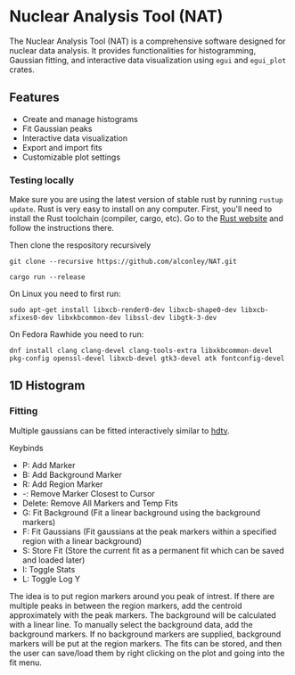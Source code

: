 # Nuclear Analysis Tool (NAT)

The Nuclear Analysis Tool (NAT) is a comprehensive software designed for nuclear data analysis. It provides functionalities for histogramming, Gaussian fitting, and interactive data visualization using `egui` and `egui_plot` crates.

## Features

- Create and manage histograms
- Fit Gaussian peaks
- Interactive data visualization
- Export and import fits
- Customizable plot settings

### Testing locally

Make sure you are using the latest version of stable rust by running `rustup update`. Rust is very easy to install on any computer. First, you'll need to install the Rust toolchain (compiler, cargo, etc). Go to the [Rust website](https://www.rust-lang.org/tools/install) and follow the instructions there.

Then clone the respository recursively

`git clone --recursive https://github.com/alconley/NAT.git`

`cargo run --release`

On Linux you need to first run:

`sudo apt-get install libxcb-render0-dev libxcb-shape0-dev libxcb-xfixes0-dev libxkbcommon-dev libssl-dev libgtk-3-dev`

On Fedora Rawhide you need to run:

`dnf install clang clang-devel clang-tools-extra libxkbcommon-devel pkg-config openssl-devel libxcb-devel gtk3-devel atk fontconfig-devel`

## 1D Histogram

### Fitting

Multiple gaussians can be fitted interactively similar to [hdtv](https://github.com/janmayer/hdtv).

Keybinds

- P: Add Marker
- B: Add Background Marker
- R: Add Region Marker
- -: Remove Marker Closest to Cursor
- Delete: Remove All Markers and Temp Fits
- G: Fit Background (Fit a linear background using the background markers)
- F: Fit Gaussians (Fit gaussians at the peak markers within a specified region with a linear background)
- S: Store Fit (Store the current fit as a permanent fit which can be saved and loaded later)
- I: Toggle Stats
- L: Toggle Log Y

The idea is to put region markers around you peak of intrest. If there are multiple peaks in between the region markers, add the centroid approximately with the peak markers. The background will be calculated with a linear line. To manually select the background data, add the background markers. If no background markers are supplied, background markers will be put at the region markers. The fits can be stored, and then the user can save/load them by right clicking on the plot and going into the fit menu.
